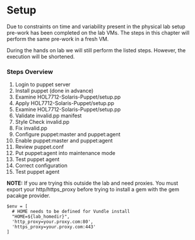 # Setup

Due to constraints on time and variability present in the physical lab setup pre-work has been completed on the lab VMs. The steps in this chapter will perform the same pre-work in a fresh VM.

During the hands on lab we will still perform the listed steps. However, the execution will be shortened.

### Steps Overview

1. Login to puppet server
2. Install puppet \(done in advance\)
3. Examine HOL7712-Solaris-Puppet/setup.pp
4. Apply HOL7712-Solaris-Puppet/setup.pp
5. Examine HOL7712-Solaris-Puppet/setup.pp
6. Validate invalid.pp manifest
7. Style Check invalid.pp
8. Fix invalid.pp
9. Configure puppet:master and puppet:agent
10. Enable puppet:master and puppet:agent
11. Review puppet.conf
12. Put puppet:agent into maintenance mode
13. Test puppet agent
14. Correct configuration
15. Test puppet agent

**NOTE:**
If you are trying this outside the lab and need proxies. You must export your http/https\_proxy before trying to install a gem with the gem pacakge provider.

```
$env = [
  # HOME needs to be defined for Vundle install
  "HOME=${lab_homedir}",
  'http_proxy=your.proxy.com:80',
  'https_proxy=your.proxy.com:443'
]
```

